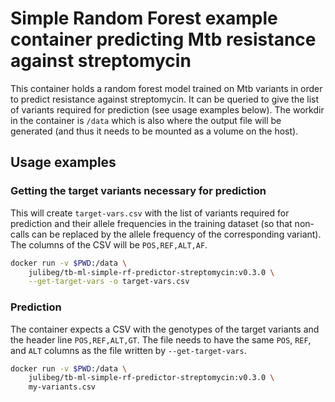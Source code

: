 # Simple Random Forest example container predicting Mtb resistance against streptomycin

This container holds a random forest model trained on Mtb variants in order to predict resistance against streptomycin. It can be queried to give the list of variants required for prediction (see usage examples below). The workdir in the container is `/data` which is also where the output file will be generated (and thus it needs to be mounted as a volume on the host).

## Usage examples

### Getting the target variants necessary for prediction

This will create `target-vars.csv` with the list of variants required for
prediction and their allele frequencies in the training dataset (so that
non-calls can be replaced by the allele frequency of the corresponding variant).
The columns of the CSV will be `POS,REF,ALT,AF`.

```bash
docker run -v $PWD:/data \
    julibeg/tb-ml-simple-rf-predictor-streptomycin:v0.3.0 \
    --get-target-vars -o target-vars.csv
```

### Prediction

The container expects a CSV with the genotypes of the target variants and the
header line `POS,REF,ALT,GT`. The file needs to have the same `POS`, `REF`, and
`ALT` columns as the file written by `--get-target-vars`.

```bash
docker run -v $PWD:/data \
    julibeg/tb-ml-simple-rf-predictor-streptomycin:v0.3.0 \
    my-variants.csv
```
